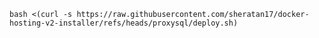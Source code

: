 `bash <(curl -s https://raw.githubusercontent.com/sheratan17/docker-hosting-v2-installer/refs/heads/proxysql/deploy.sh)`
